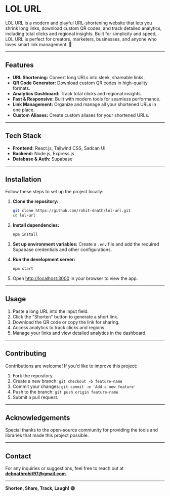 # LOL URL

LOL URL is a modern and playful URL-shortening website that lets you shrink long links, download custom QR codes, and track detailed analytics, including total clicks and regional insights. Built for simplicity and speed, LOL URL is perfect for creators, marketers, businesses, and anyone who loves smart link management. 🚀

---

## Features

- **URL Shortening:** Convert long URLs into sleek, shareable links.
- **QR Code Generator:** Download custom QR codes in high-quality formats.
- **Analytics Dashboard:** Track total clicks and regional insights.
- **Fast & Responsive:** Built with modern tools for seamless performance.
- **Link Management:** Organize and manage all your shortened URLs in one place.
- **Custom Aliases:** Create custom aliases for your shortened URLs.

---

## Tech Stack

- **Frontend:** React.js, Tailwind CSS, Sadcan UI
- **Backend:** Node.js, Express.js
- **Database & Auth:** Supabase

---

## Installation

Follow these steps to set up the project locally:

1. **Clone the repository:**
   ```bash
   git clone https://github.com/rohit-dnath/lol-url.git
   cd lol-url
   ```

2. **Install dependencies:**
   ```bash
   npm install
   ```

3. **Set up environment variables:**
   Create a `.env` file and add the required Supabase credentials and other configurations.

4. **Run the development server:**
   ```bash
   npm start
   ```

5. Open [http://localhost:3000](http://localhost:5000) in your browser to view the app.

---

## Usage

1. Paste a long URL into the input field.
2. Click the "Shorten" button to generate a short link.
3. Download the QR code or copy the link for sharing.
4. Access analytics to track clicks and regions.
5. Manage your links and view detailed analytics in the dashboard.

---

## Contributing

Contributions are welcome! If you'd like to improve this project:

1. Fork the repository.
2. Create a new branch: `git checkout -b feature-name`
3. Commit your changes: `git commit -m 'Add a new feature'`
4. Push to the branch: `git push origin feature-name`
5. Submit a pull request.

---

## Acknowledgements

Special thanks to the open-source community for providing the tools and libraries that made this project possible.

---

## Contact

For any inquiries or suggestions, feel free to reach out at **debnathrohit97@gmail.com**.

---

**Shorten, Share, Track, Laugh! 😄**
